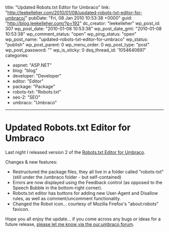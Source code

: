 title: "Updated Robots.txt Editor for Umbraco"
link: "http://leekelleher.com/2010/01/08/updated-robots-txt-editor-for-umbraco/"
pubDate: "Fri, 08 Jan 2010 10:53:38 +0000"
guid: "http://blog.leekelleher.com/?p=192"
dc_creator: "leekelleher"
wp_post_id: 307
wp_post_date: "2010-01-08 10:53:38"
wp_post_date_gmt: "2010-01-08 10:53:38"
wp_comment_status: "open"
wp_ping_status: "open"
wp_post_name: "updated-robots-txt-editor-for-umbraco"
wp_status: "publish"
wp_post_parent: 0
wp_menu_order: 0
wp_post_type: "post"
wp_post_password: ""
wp_is_sticky: 0
dsq_thread_id: '1054640897'
categories:
  - aspnet: "ASP.NET"
  - blog: "blog"
  - developer: "Developer"
  - editor: "Editor"
  - package: "Package"
  - robots-txt: "Robots.txt"
  - seo-2: "SEO"
  - umbraco: "Umbraco"

---

# Updated Robots.txt Editor for Umbraco

Last night I released version 2 of the <a href="http://our.umbraco.org/projects/robotstxt-editor">Robots.txt Editor for Umbraco</a>.

Changes &amp; new features:
<ul>
	<li>Restructured the package files, they all live in a folder called "robots-txt" (still under the /umbraco folder - but self-contained)</li>
	<li>Errors are now displayed using the Feedback control (as opposed to the Speech Bubble in the bottom-right corner).</li>
	<li>Robots.txt editor has buttons for adding new User-Agent and Disallow rules, as well as comment/uncomment functionality.</li>
	<li>Changed the Robot icon... courtesy of Mozilla Firefox's "about:robots" favicon.</li>
</ul>
Hope you all enjoy the update... if you come across any bugs or ideas for a future release, <a href="http://our.umbraco.org/projects/robotstxt-editor/feedback">please let me know via the our.umbraco forum</a>.